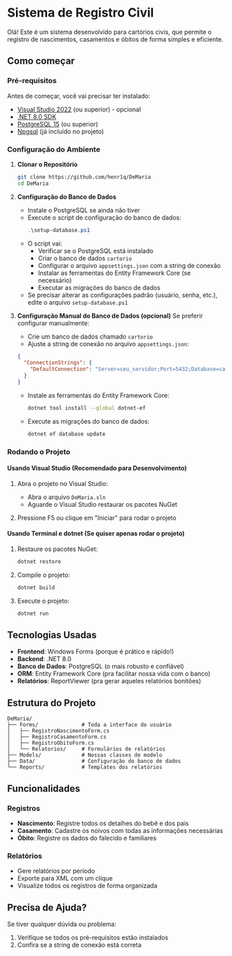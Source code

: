 # Sistema de Registro Civil

Olá! Este é um sistema desenvolvido para cartórios civis, que permite o registro de nascimentos, casamentos e óbitos de forma simples e eficiente.

## Como começar

### Pré-requisitos

Antes de começar, você vai precisar ter instalado:
- [Visual Studio 2022](https://visualstudio.microsoft.com/pt-br/vs/) (ou superior) - opcional
- [.NET 8.0 SDK](https://dotnet.microsoft.com/pt-br/download/dotnet/8.0)
- [PostgreSQL 15](https://www.postgresql.org/download/) (ou superior)
- [Npgsql](https://www.npgsql.org/) (já incluído no projeto)

### Configuração do Ambiente

1. **Clonar o Repositório**
   ```bash
   git clone https://github.com/henr1q/DeMaria
   cd DeMaria
   ```

2. **Configuração do Banco de Dados**
   - Instale o PostgreSQL se ainda não tiver
   - Execute o script de configuração do banco de dados:
     ```powershell
     .\setup-database.ps1
     ```
   - O script vai:
     - Verificar se o PostgreSQL está instalado
     - Criar o banco de dados `cartorio`
     - Configurar o arquivo `appsettings.json` com a string de conexão
     - Instalar as ferramentas do Entity Framework Core (se necessário)
     - Executar as migrações do banco de dados
   - Se precisar alterar as configurações padrão (usuário, senha, etc.), edite o arquivo `setup-database.ps1`

3. **Configuração Manual do Banco de Dados (opcional)**
   Se preferir configurar manualmente:
   - Crie um banco de dados chamado `cartorio`
   - Ajuste a string de conexão no arquivo `appsettings.json`:
   ```json
   {
     "ConnectionStrings": {
       "DefaultConnection": "Server=seu_servidor;Port=5432;Database=cartorio;User Id=seu_usuario;Password=sua_senha;"
     }
   }
   ```
   - Instale as ferramentas do Entity Framework Core:
     ```bash
     dotnet tool install --global dotnet-ef
     ```
   - Execute as migrações do banco de dados:
     ```bash
     dotnet ef database update
     ```

### Rodando o Projeto

#### Usando Visual Studio (Recomendado para Desenvolvimento)
1. Abra o projeto no Visual Studio:
   - Abra o arquivo `DeMaria.sln`
   - Aguarde o Visual Studio restaurar os pacotes NuGet

2. Pressione F5 ou clique em "Iniciar" para rodar o projeto

#### Usando Terminal e dotnet (Se quiser apenas rodar o projeto)
1. Restaure os pacotes NuGet:
   ```bash
   dotnet restore
   ```

2. Compile o projeto:
   ```bash
   dotnet build
   ```

3. Execute o projeto:
   ```bash
   dotnet run
   ```


## Tecnologias Usadas

- **Frontend**: Windows Forms (porque é prático e rápido!)
- **Backend**: .NET 8.0
- **Banco de Dados**: PostgreSQL (o mais robusto e confiável)
- **ORM**: Entity Framework Core (pra facilitar nossa vida com o banco)
- **Relatórios**: ReportViewer (pra gerar aqueles relatórios bonitões)

## Estrutura do Projeto

```
DeMaria/
├── Forms/              # Toda a interface do usuário
│   ├── RegistroNascimentoForm.cs
│   ├── RegistroCasamentoForm.cs
│   ├── RegistroObitoForm.cs
│   └── Relatorios/     # Formulários de relatórios
├── Models/             # Nossas classes de modelo
├── Data/               # Configuração do banco de dados
└── Reports/            # Templates dos relatórios
```

## Funcionalidades

### Registros
- **Nascimento**: Registre todos os detalhes do bebê e dos pais
- **Casamento**: Cadastre os noivos com todas as informações necessárias
- **Óbito**: Registre os dados do falecido e familiares

### Relatórios
- Gere relatórios por período
- Exporte para XML com um clique
- Visualize todos os registros de forma organizada

## Precisa de Ajuda?

Se tiver qualquer dúvida ou problema:
1. Verifique se todos os pré-requisitos estão instalados
2. Confira se a string de conexão está correta

